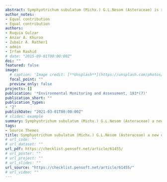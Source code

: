 ```yaml
---
abstract: Symphyotrichum subulatum (Michx.) G.L.Nesom (Asteraceae) is reported as a new alien plant record for Kashmir Himalaya. The taxonomic identification of species is confirmed on the basis of shape of involucre, floral and seed characters. Detailed description, distribution map, and comments on distribution and ecology are also provided along with photographic illustration to facilitate easy identification of this species. 
author_notes:
- Equal contribution
- Equal contribution
authors:
- Ruquia Gulzar
- Anzar A. Khuroo
- Zubair A. Rather1
- admin
- Irfan Rashid
# date: "2015-09-01T00:00:00Z"
doi: ""
featured: false
image:
  # caption: 'Image credit: [**Unsplash**](https://unsplash.com/photos/jdD8gXaTZsc)'
  focal_point: ""
  preview_only: false
projects: []
publication: '*Environmental Monitoring and Assessment, 193*(7)'
publication_short: ""
publication_types:
- "2"
publishDate: "2021-03-01T00:00:00Z"
# slides: example
summary: Symphyotrichum subulatum (Michx.) G.L.Nesom (Asteraceae) a new distribution record of an alien plant species in Kashmir Himalaya, India.
tags:
- Source Themes
title: Symphyotrichum subulatum (Michx.) G.L.Nesom (Asteraceae) a new distribution record of an alien plant species in Kashmir Himalaya, India
# url_code: ""
# url_dataset: ""
url_pdf: https://checklist.pensoft.net/article/61455/
# url_poster: ""
# url_project: ""
# url_slides: ""
url_source: "https://checklist.pensoft.net/article/61455/"
# url_video: ""
---
```



